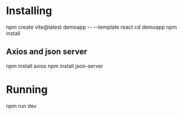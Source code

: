 # Installing
npm create vite@latest demoapp -- --template react
cd demoapp
npm install

## Axios and json server
npm install axios
npm install json-server

# Running
npm run dev


